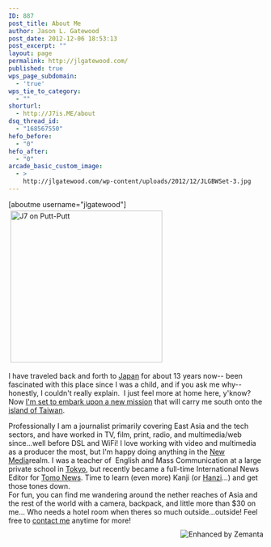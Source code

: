 ```yaml
---
ID: 887
post_title: About Me
author: Jason L. Gatewood
post_date: 2012-12-06 18:53:13
post_excerpt: ""
layout: page
permalink: http://jlgatewood.com/
published: true
wps_page_subdomain:
  - 'true'
wps_tie_to_category:
  - ""
shorturl:
  - http://J7is.ME/about
dsq_thread_id:
  - "168567550"
hefo_before:
  - "0"
hefo_after:
  - "0"
arcade_basic_custom_image:
  - >
    http://jlgatewood.com/wp-content/uploads/2012/12/JLGBWSet-3.jpg
---
```

[aboutme username="jlgatewood"] <img class="alignleft size-thumbnail wp-image-7665" style="margin: 4px;" alt="J7 on Putt-Putt" src="http://jlgatewood.com/wp-content/uploads/2014/03/6b355254ce6a11e2bfc922000a9e08f9_7-300x300.jpg" width="300" height="300" /> <div>
  I have traveled back and forth to <a class="zem_slink" title="Japan" href="http://en.wikipedia.org/wiki/Japan" target="_blank" rel="wikipedia">Japan</a> for about 13 years now-- been fascinated with this place since I was a child, and if you ask me why-- honestly, I couldn't really explain.  I just feel more at home here, y'know? Now <a title="It’s Decided! Onward to Taipei to improve my career 決定！台湾へ成功した仕事生活のために" href="http://jlgatewood.com/2013/09/04/onward-to-taipei-to-improve-my-career/">I'm set to embark upon a new mission</a> that will carry me south onto the <a class="zem_slink" title="Geography of Taiwan" href="http://maps.google.com/maps?ll=23.7666666667,121.0&spn=0.1,0.1&q=23.7666666667,121.0 (Geography%20of%20Taiwan)&t=h" target="_blank" rel="geolocation">island of Taiwan</a>.
</div>

<div>
</div>

<div>
  Professionally I am a journalist primarily covering East Asia and the tech sectors, and have worked in TV, film, print, radio, and multimedia/web since...well before DSL and WiFi! I love working with video and multimedia as a producer the most, but I'm happy doing anything in the <a class="zem_slink" title="New media" href="http://en.wikipedia.org/wiki/New_media" target="_blank" rel="wikipedia">New Media</a>realm. I was a teacher of  English and Mass Communication at a large private school in <a class="zem_slink" title="Tokyo" href="http://maps.google.com/maps?ll=35.6895055556,139.6917&spn=1.0,1.0&q=35.6895055556,139.6917 (Tokyo)&t=h" target="_blank" rel="geolocation">Tokyo</a>, but recently became a full-time International News Editor for <a href="http://tomonews.net" target="_blank">Tomo News</a>. Time to learn (even more) Kanji (or <a class="zem_slink" title="Chinese characters" href="http://en.wikipedia.org/wiki/Chinese_characters" target="_blank" rel="wikipedia">Hanzi</a>...) and get those tones down.
</div>

<div>
  For fun, you can find me wandering around the nether reaches of Asia and the rest of the world with a camera, backpack, and little more than $30 on me... Who needs a hotel room when theres so much outside...outside! Feel free to <a title="Contact Me" href="http://jlgatewood.com/about/contact/">contact me</a> anytime for more!
</div>

<div class="zemanta-pixie" style="margin-top: 10px; height: 15px;">
  <a class="zemanta-pixie-a" title="Enhanced by Zemanta" href="http://www.zemanta.com/?px"><img class="zemanta-pixie-img" style="border: none; float: right;" alt="Enhanced by Zemanta" src="http://img.zemanta.com/zemified_h.png?x-id=0ddfa221-c08a-4a52-8c29-8d987ed5f15f" /></a>
</div>
